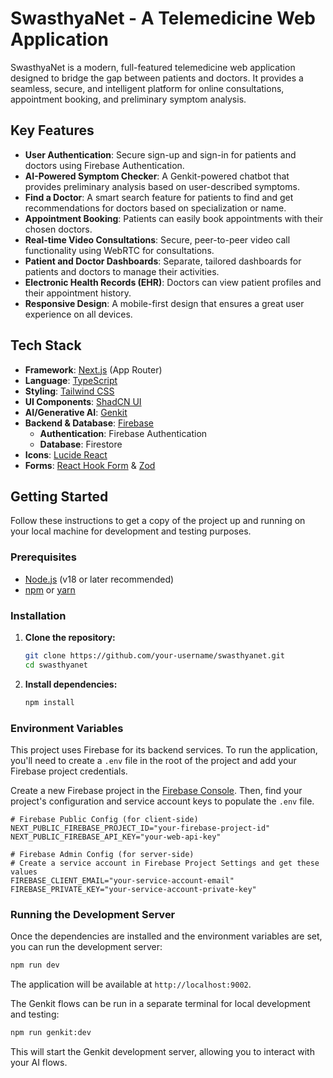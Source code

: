 # SwasthyaNet - A Telemedicine Web Application

SwasthyaNet is a modern, full-featured telemedicine web application designed to bridge the gap between patients and doctors. It provides a seamless, secure, and intelligent platform for online consultations, appointment booking, and preliminary symptom analysis.

## Key Features

- **User Authentication**: Secure sign-up and sign-in for patients and doctors using Firebase Authentication.
- **AI-Powered Symptom Checker**: A Genkit-powered chatbot that provides preliminary analysis based on user-described symptoms.
- **Find a Doctor**: A smart search feature for patients to find and get recommendations for doctors based on specialization or name.
- **Appointment Booking**: Patients can easily book appointments with their chosen doctors.
- **Real-time Video Consultations**: Secure, peer-to-peer video call functionality using WebRTC for consultations.
- **Patient and Doctor Dashboards**: Separate, tailored dashboards for patients and doctors to manage their activities.
- **Electronic Health Records (EHR)**: Doctors can view patient profiles and their appointment history.
- **Responsive Design**: A mobile-first design that ensures a great user experience on all devices.

## Tech Stack

- **Framework**: [Next.js](https://nextjs.org/) (App Router)
- **Language**: [TypeScript](https://www.typescriptlang.org/)
- **Styling**: [Tailwind CSS](https://tailwindcss.com/)
- **UI Components**: [ShadCN UI](https://ui.shadcn.com/)
- **AI/Generative AI**: [Genkit](https://firebase.google.com/docs/genkit)
- **Backend & Database**: [Firebase](https://firebase.google.com/)
  - **Authentication**: Firebase Authentication
  - **Database**: Firestore
- **Icons**: [Lucide React](https://lucide.dev/guide/packages/lucide-react)
- **Forms**: [React Hook Form](https://react-hook-form.com/) & [Zod](https://zod.dev/)

## Getting Started

Follow these instructions to get a copy of the project up and running on your local machine for development and testing purposes.

### Prerequisites

- [Node.js](https://nodejs.org/) (v18 or later recommended)
- [npm](https://www.npmjs.com/) or [yarn](https://yarnpkg.com/)

### Installation

1.  **Clone the repository:**
    ```bash
    git clone https://github.com/your-username/swasthyanet.git
    cd swasthyanet
    ```

2.  **Install dependencies:**
    ```bash
    npm install
    ```

### Environment Variables

This project uses Firebase for its backend services. To run the application, you'll need to create a `.env` file in the root of the project and add your Firebase project credentials.

Create a new Firebase project in the [Firebase Console](https://console.firebase.google.com/). Then, find your project's configuration and service account keys to populate the `.env` file.

```.env
# Firebase Public Config (for client-side)
NEXT_PUBLIC_FIREBASE_PROJECT_ID="your-firebase-project-id"
NEXT_PUBLIC_FIREBASE_API_KEY="your-web-api-key"

# Firebase Admin Config (for server-side)
# Create a service account in Firebase Project Settings and get these values
FIREBASE_CLIENT_EMAIL="your-service-account-email"
FIREBASE_PRIVATE_KEY="your-service-account-private-key"
```

### Running the Development Server

Once the dependencies are installed and the environment variables are set, you can run the development server:

```bash
npm run dev
```

The application will be available at `http://localhost:9002`.

The Genkit flows can be run in a separate terminal for local development and testing:
```bash
npm run genkit:dev
```

This will start the Genkit development server, allowing you to interact with your AI flows.
